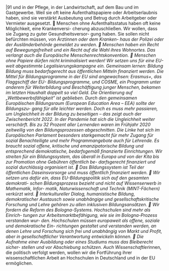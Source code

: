 |91 
und in der Pflege, in der Landwirtschaft, auf dem Bau und im Gastgewerbe. Weil sie oft 
keine Aufenthaltspapiere oder Arbeitserlaubnis haben, sind sie verstärkt Ausbeutung 
und Betrug durch Arbeitgeber oder Vermieter ausgesetzt. 
 Menschen ohne Aufenthaltsstatus haben oft keine Möglichkeit, eine Krankenversi-
cherung abzuschließen. Wir wollen, dass sie Zugang zu guter Gesundheitsversor-
gung haben. Sie sollen nicht befürchten müssen, von Ärzt*innen oder dem Kranken-
haus der Polizei oder der Ausländerbehörde gemeldet zu werden. 
 Menschen haben ein Recht auf Bewegungsfreiheit und ein Recht auf die Wahl ihres 
Wohnortes. Das verlangt auch die Europäische Menschenrechtskonvention. 
 Menschen ohne Papiere dürfen nicht kriminalisiert werden! Wir setzen uns für eine 
EU-weit abgestimmte Legalisierungskampagne ein. 
Gemeinsam lernen: Bildung 
Bildung muss bedarfsgerecht aus öffentlichen Mitteln finanziert werden. Die Mittel für 
Bildungsprogramme in der EU sind angewachsen: Erasmus+, das Flaggschiff der EU-
Bildungsprogramme, und COSME, ein Programm unter anderem für Weiterbildung und 
Beschäftigung junger Menschen, bekamen im letzten Haushalt doppelt so viel Geld. 
Die Orientierung auf „Wettbewerbsfähigkeit“ ist geblieben. Durch den gemeinsamen 
Europäischen Bildungsraum (European Education Area – EEA) sollte der Bildungszu-
gang für alle leichter werden. Doch es muss mehr passieren, um Ungleichheit in der 
Bildung zu beseitigen – das zeigt auch der Zwischenbericht 2022. In der Pandemie hat 
sich die Ungleichheit weiter verschärft. Bis zu 32 Prozent aller Lernenden waren im 
Frühjahr 2020 zeitweilig von den Bildungsprozessen abgeschnitten. Die Linke hat sich 
im Europäischen Parlament besonders starkgemacht für mehr Zugang für sozial 
Benachteiligte und mehr Programmangebote auch für Lehrende. Es braucht sozial 
offene, kritische und emanzipatorische Bildung und entsprechend demokratische, 
bedarfsgemäß finanzierte Einrichtungen. Wir streiten für ein Bildungssystem, das 
überall in Europa und von der Kita bis zur Promotion ohne Gebühren öffentlich be-
darfsgerecht finanziert und sozial durchlässig organisiert ist. 
 Das Bildungssystem ist Teil der öffentlichen Daseinsvorsorge und muss öffentlich 
finanziert werden. 
 Wir setzen uns dafür ein, dass EU-Bildungspolitik sich auf den gesamten demokrati-
schen Bildungsprozess bezieht und nicht auf Wissenserwerb in Mathematik, Infor-
matik, Naturwissenschaft und Technik (MINT-Fächern) verkürzt wird. 
 Interkultureller Dialog, humanistische Bildung, demokratischer Austausch sowie 
unabhängige und gesellschaftskritische Forschung und Lehre gehören zu allen 
inklusiven Bildungsansätzen. 
 Wir fordern die Reform des Bologna-Systems. Hochschulen sind mehr als Einrich-
tungen zur Arbeitsmarktbefähigung, wie sie im Bologna-Prozess verstanden wur-
den. Hochschulen müssen europaweit als offene, soziale und demokratische Ein-
richtungen gestaltet und verstanden werden, an denen Lehre und Forschung sich 
frei und unabhängig von Markt und Profit, aber in gesellschaftlicher Verantwortung 
entwickeln können. 
 Die Aufnahme einer Ausbildung oder eines Studiums muss das Bleiberecht sicher-
stellen und vor Abschiebung schützen. Auch Wissenschaftler*innen, die politisch 
verfolgt werden, wollen wir die Fortführung ihrer wissenschaftlichen Arbeit an 
Hochschulen in Deutschland und in der EU ermöglichen. 
